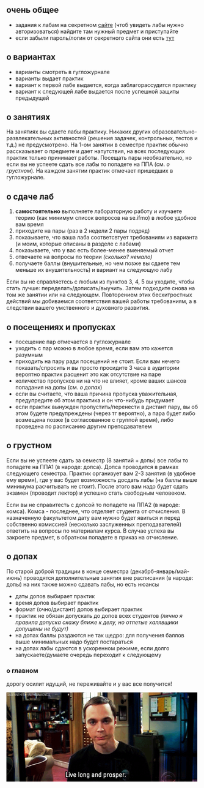 ## очень общее

- задания к лабам на секретном [сайте](https://se.ifmo.ru) (чтоб увидеть лабы нужно авторизоваться) найдите там нужный предмет и приступайте
- если забыли пароль/логин от секретного сайта они есть [тут](https://se.ifmo.ru/passwd/)

## о вариантах
- варианты смотреть в гугложурнале
- варианты выдает практик
- вариант к первой лабе выдается, когда заблагорассудится практику
- вариант к следующей лабе выдается после успешной защиты предыдущей

## о занятиях
На занятиях вы сдаете лабы практику. Никаких других образовательно-развлекательных активностей (решения задачек, контрольных, тестов и т.д.)
не предусмотрено. На 1-ом занятии в семестре практик обычно рассказывает о предмете и дает напутствия, на всех последующих практик только принимает работы.
Посещать пары необязательно, но если вы не успеете сдать все лабы то попадете на ППА (см. _о грустном_). На каждом занятии практик отмечает пришедших в гугложурнале.

## о сдаче лаб
1. __самостоятельно__ выполняете лабораторную работу и изучаете теорию (как минимум список вопросов на se.ifmo) в любое удобное вам время
2. приходите на пары (раз в 2 недели 2 пары подряд)
3. показываете, что ваша лаба соответсвтует требованиям из варианта (и моим, которые описаны в разделе с лабами)
4. показываете, что у вас есть более-менее вменяемый отчет
5. отвечаете на вопросы по теории _(сколько? немало)_
6. получаете баллы (внушительные, но чем позже вы сдаете тем меньше их внушительность) и вариант на следующую лабу

Если вы не справляетесь с любым из пунктов 3, 4, 5 вы уходите, чтобы стать лучше: переделать/дописать/выучить.
Затем подходите снова на том же занятии или на следующем.
Повторением этих бесхитростных действий мы добиваемся соответствия вашей работы требованиям,
а в следствии вашего умственного и духовного развития.

## о посещениях и пропусках
- посещение пар отмечается в гугложурнале
- уходить с пар можно в любое время, если вам это кажется разумным
- приходить на пару ради посещений не стоит. Если вам нечего показать/спросить и
вы просто просидите 3 часа в аудитории вероятно практик расценит это как отсутствие на паре
- количество пропусков ни на что не влияет, кроме ваших шансов попадания на допы (см. _о допах_)
- если вы считаете, что ваша причина пропуска уважительная, предупредите об этом практика и он что-нибудь придумает
- если практик вынужден пропустить/перенести в дистант пару, вы об этом будете предупреждены (через тг вероятно),
а пара будет либо возмещена позже (в согласованное с группой время), либо проведена по расписанию другим преподавателем


## о грустном
Если вы не успеете сдать за семестр (8 занятий + допы) все лабы то попадете на ППА1 (в народе: допса).
Допса проводится в рамках следующего семестра. Практик организует вам 2-3 занятия (в удобное ему время),
где у вас будет возможность досдать лабы (на баллы выше минимума расчитывать не стоит).
После этого вам надо будет сдать экзамен (проводит лектор) и успешно стать свободным человеком.

Если вы не справитесть с допсой то попадете на ППА2 (в народе: комса).
Комса - последнее, что отделяет студента от отчисления. В назначенную факультетом дату вам нужно будет явиться и перед
собственно комиссией (несколько заслуженных преподавателей) ответить на вопросы по материалам курса.
В случае успеха вы закроете предмет, в обратном попадете в приказ на отчисление.

## о допах
По старой доброй традиции в конце семестра (декабрб-январь/май-июнь) проводятся дополнительные занятия вне расписания (в народе: допы)
на них также можно сдавать лабы, но есть нюансы

- даты допов выбирает практик
- время допов выбирает практик
- формат (очно/дистант) допов выбирает практик
- практик не обязан допускать до допов всех студентов _(лично я правила допуска скажу ближе к делу, но отпетые халявщики допущены не будут)_
- на допах баллы раздаются не так щедро: для получения баллов выше минимальных надо будет постараться
- на допах лабы сдаются в ускоренном режиме, если долго запускаете/думаете очередь переходит к следующему

### о главном
дорогу осилит идущий, не переживайте и у вас все получится!

![sheldon](images/sheldon_live_long.gif)
